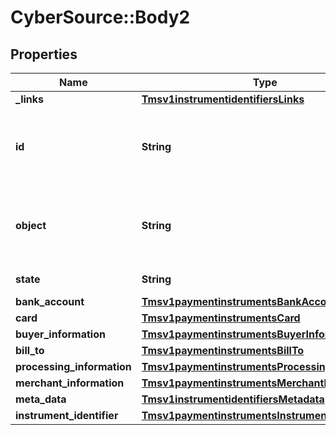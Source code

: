 # CyberSource::Body2

## Properties
Name | Type | Description | Notes
------------ | ------------- | ------------- | -------------
**_links** | [**Tmsv1instrumentidentifiersLinks**](Tmsv1instrumentidentifiersLinks.md) |  | [optional] 
**id** | **String** | Unique identification number assigned by CyberSource to the submitted request. | [optional] 
**object** | **String** | Describes type of token. For example: customer, paymentInstrument or instrumentIdentifier. | [optional] 
**state** | **String** | Current state of the token. | [optional] 
**bank_account** | [**Tmsv1paymentinstrumentsBankAccount**](Tmsv1paymentinstrumentsBankAccount.md) |  | [optional] 
**card** | [**Tmsv1paymentinstrumentsCard**](Tmsv1paymentinstrumentsCard.md) |  | [optional] 
**buyer_information** | [**Tmsv1paymentinstrumentsBuyerInformation**](Tmsv1paymentinstrumentsBuyerInformation.md) |  | [optional] 
**bill_to** | [**Tmsv1paymentinstrumentsBillTo**](Tmsv1paymentinstrumentsBillTo.md) |  | [optional] 
**processing_information** | [**Tmsv1paymentinstrumentsProcessingInformation**](Tmsv1paymentinstrumentsProcessingInformation.md) |  | [optional] 
**merchant_information** | [**Tmsv1paymentinstrumentsMerchantInformation**](Tmsv1paymentinstrumentsMerchantInformation.md) |  | [optional] 
**meta_data** | [**Tmsv1instrumentidentifiersMetadata**](Tmsv1instrumentidentifiersMetadata.md) |  | [optional] 
**instrument_identifier** | [**Tmsv1paymentinstrumentsInstrumentIdentifier**](Tmsv1paymentinstrumentsInstrumentIdentifier.md) |  | [optional] 


